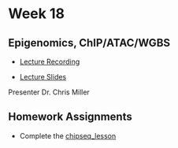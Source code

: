 # Week 18 

## Epigenomics, ChIP/ATAC/WGBS

- [Lecture Recording](https://wustl.box.com/s/tqyrfwzn0ljlk0pnx5ohpk5tbm0xbn2r)

- [Lecture Slides](https://wustl.box.com/s/2wgbrebvuycosxfeostmuw6kz6ru2je2)

Presenter Dr. Chris Miller



## Homework Assignments

- Complete the [chipseq_lesson](chipseq_lesson.md)
